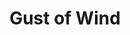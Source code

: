---
title: "Gust of Wind"
permalink: /spells/gust-of-wind/
tags:
  - Spell
available_for:
  - Druid
  - Sorcerer
  - Wizard
level: "2nd Level"
school: "Evocation"
area: "60 ft"
shape: "Line"
comp:
  - V
  - S
  - M
material: "a legume seed."
duration: "Up to 1 minute"
concentration: true
attack: "STR Save"
description: |
  A line of strong wind 60 feet long and 10 feet wide blasts from you in a direction you choose for the spell's duration. Each creature that starts its turn in the line must succeed on a strength saving throw or be pushed 15 feet away from you in a direction following the line.

  Any creature in the line must spend 2 feet of movement for every 1 foot it moves when moving closer to you.

  The gust disperses gas or vapor, and it extinguishes candles, torches, and similar unprotected flames in the area. It causes protected flames, such as those of lanterns, to dance wildly and has a 50 percent chance to extinguish them.

  As a bonus action on each of your turns before the spell ends, you can change the direction in which the line blasts from you.
excerpt: "A line of strong wind 60 feet long and 10 feet wide blasts from you in a direction you choose for the spell's duration."
source: "Basic Rules"
---